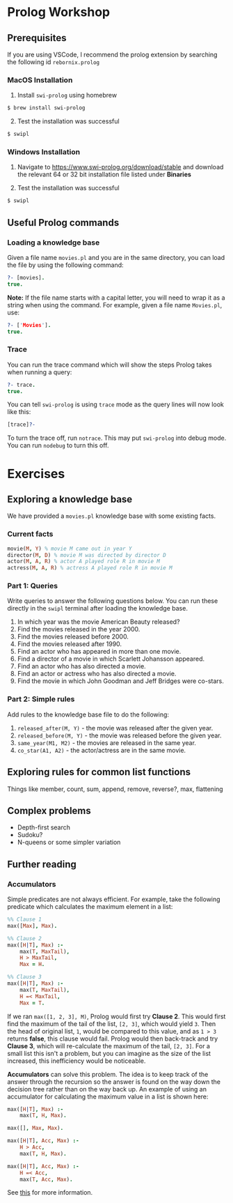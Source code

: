 # Prolog Workshop

## Prerequisites

If you are using VSCode, I recommend the prolog extension by searching the following id `rebornix.prolog`

### MacOS Installation

1. Install `swi-prolog` using homebrew

```bash
$ brew install swi-prolog
```

2. Test the installation was successful
```bash
$ swipl
```

### Windows Installation

1. Navigate to https://www.swi-prolog.org/download/stable and download the relevant 64 or 32 bit installation file listed under **Binaries**

2. Test the installation was successful
```bash
$ swipl
```

## Useful Prolog commands

### Loading a knowledge base
Given a file name `movies.pl` and you are in the same directory, you can load the file by using the following command:
```prolog
?- [movies].
true.
```

**Note:** If the file name starts with a capital letter, you will need to wrap it as a string when using the command. For example, given a file name `Movies.pl`, use:
```prolog
?- ['Movies'].
true.
```

### Trace
You can run the trace command which will show the steps Prolog takes when running a query:
```prolog
?- trace.
true.
```

You can tell `swi-prolog` is using `trace` mode as the query lines will now look like this:
```prolog
[trace]?-
```

To turn the trace off, run `notrace`. This may put `swi-prolog` into debug mode. You can run `nodebug` to turn this off.
# Exercises

## Exploring a knowledge base
We have provided a `movies.pl` knowledge base with some existing facts.
### Current facts


```prolog
movie(M, Y) % movie M came out in year Y
director(M, D) % movie M was directed by director D
actor(M, A, R) % actor A played role R in movie M
actress(M, A, R) % actress A played role R in movie M
```
### Part 1: Queries
Write queries to answer the following questions below. You can run these directly in the `swipl` terminal after loading the knowledge base.

1. In which year was the movie American Beauty released?
2. Find the movies released in the year 2000.
3. Find the movies released before 2000.
4. Find the movies released after 1990.
5. Find an actor who has appeared in more than one movie.
6. Find a director of a movie in which Scarlett Johansson appeared.
7. Find an actor who has also directed a movie.
8. Find an actor or actress who has also directed a movie.
9. Find the movie in which John Goodman and Jeff Bridges were co-stars.

### Part 2: Simple rules
Add rules to the knowledge base file to do the following:

1. `released_after(M, Y)` - the movie was released after the given year.
2. `released_before(M, Y)` - the movie was released before the given year.
3. `same_year(M1, M2)` - the movies are released in the same year.
4. `co_star(A1, A2)` - the actor/actress are in the same movie.

## Exploring rules for common list functions
Things like member, count, sum, append, remove, reverse?, max, flattening

## Complex problems
- Depth-first search
- Sudoku?
- N-queens or some simpler variation

## Further reading

### Accumulators
Simple predicates are not always efficient. For example, take the following predicate which calculates the maximum element in a list:

```prolog
%% Clause 1
max([Max], Max).

%% Clause 2
max([H|T], Max) :-
    max(T, MaxTail),
    H > MaxTail,
    Max = H.

%% Clause 3
max([H|T], Max) :-
    max(T, MaxTail),
    H =< MaxTail,
    Max = T.
```

If we ran `max([1, 2, 3], M)`, Prolog would first try **Clause 2**. This would first find the maximum of the tail of the list, `[2, 3]`, which would yield `3`. Then the head of original list, `1`, would be compared to this value, and as `1 > 3` returns **false**, this clause would fail. Prolog would then back-track and try **Clause 3**, which will re-calculate the maximum of the tail, `[2, 3]`. For a small list this isn't a problem, but you can imagine as the size of the list increased, this inefficiency would be noticeable.

**Accumulators** can solve this problem. The idea is to keep track of the answer through the recursion so the answer is found on the way down the decision tree rather than on the way back up. An example of using an accumulator for calculating the maximum value in a list is shown here:

```prolog
max([H|T], Max) :-
    max(T, H, Max).

max([], Max, Max).

max([H|T], Acc, Max) :-
    H > Acc,
    max(T, H, Max).

max([H|T], Acc, Max) :-
    H =< Acc,
    max(T, Acc, Max).

```

See [this](https://lpn.swi-prolog.org/lpnpage.php?pagetype=html&pageid=lpn-htmlse20) for more information.